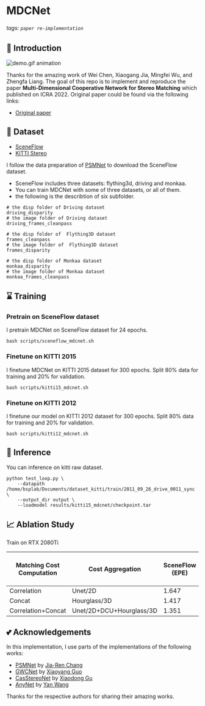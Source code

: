 # MDCNet
###### tags: `paper re-implementation`
## :beginner: Introduction
![demo.gif animation](readme_images/demo.gif)

Thanks for the amazing work of Wei Chen, Xiaogang Jia, Mingfei Wu, and Zhengfa Liang. The goal of this repo is to implement and reproduce the paper **Multi-Dimensional Cooperative Network for Stereo Matching** which published on ICRA 2022. Original paper could be found via the following links:
* [Original paper](https://ieeexplore.ieee.org/document/9627805)

## :floppy_disk: Dataset
* [SceneFlow](http://www.cvlibs.net/datasets/kitti/eval_stereo.php)
* [KITTI Stereo](https://lmb.informatik.uni-freiburg.de/resources/datasets/SceneFlowDatasets.en.html)

I follow the data preparation of [PSMNet](https://github.com/JiaRenChang/PSMNet/tree/master/dataset) to download the SceneFlow dataset.
* SceneFlow includes three datasets: flything3d, driving and monkaa.
* You can train MDCNet with some of three datasets, or all of them.
* the following is the describtion of six subfolder.
```
# the disp folder of Driving dataset
driving_disparity  
# the image folder of Driving dataset
driving_frames_cleanpass

# the disp folder of  Flything3D dataset
frames_cleanpass  
# the image folder of  Flything3D dataset
frames_disparity  

# the disp folder of Monkaa dataset
monkaa_disparity  
# the image folder of Monkaa dataset
monkaa_frames_cleanpass
```

## :hourglass: Training
### Pretrain on SceneFlow dataset
I pretrain MDCNet on SceneFlow dataset for 24 epochs.
```
bash scripts/sceneflow_mdcnet.sh
```
### Finetune on KITTI 2015
I finetune MDCNet on KITTI 2015 dataset for 300 epochs. Split 80% data for training and 20% for validation.
```
bash scripts/kitti15_mdcnet.sh
```
### Finetune on KITTI 2012
I finetune our model on KITTI 2012 dataset for 300 epochs. Split 80% data for training and 20% for validation.
```
bash scripts/kitti12_mdcnet.sh
```

## :rocket: Inference
You can inference on kitti raw dataset.
```
python test_loop.py \
    --datapath /home/bsplab/Documents/dataset_kitti/train/2011_09_26_drive_0011_sync \
    --output_dir output \
    --loadmodel results/kitti15_mdcnet/checkpoint.tar
```

## :chart_with_upwards_trend: Ablation Study
Train on RTX 2080Ti

| Matching Cost Computation | Cost Aggregation         | SceneFlow (EPE) | KITTI 2015 D1-all (%) | KITTI 2012 D1-all (%) | Time(s) |
| ------------------------- | ------------------------ | --------------- | --------------------- | --------------------- | ------- |
| Correlation               | Unet/2D                  | 1.647           | 3.93%                 | 5.08%                 | 0.043   |
| Concat                    | Hourglass/3D             | 1.417           | 2.13%                 | 2.56%                 | 0.243   |
| Correlation+Concat        | Unet/2D+DCU+Hourglass/3D | 1.351           | 3.16%                 | 3.91%                 | 0.073   |

## :two_hearts: Acknowledgements
In this implementation, I use parts of the implementations of the following works:
* [PSMNet](https://github.com/JiaRenChang/PSMNet) by [Jia-Ren Chang](https://jiarenchang.github.io/)
* [GWCNet](https://github.com/xy-guo/GwcNet) by [Xiaoyang Guo](https://github.com/xy-guo)
* [CasStereoNet](https://github.com/hz-ants/cascade-mvsnet) by [Xiaodong Gu](https://github.com/gxd1994)
* [AnyNet](https://github.com/mileyan/AnyNet) by [Yan Wang](https://www.cs.cornell.edu/~yanwang/)

Thanks for the respective authors for sharing their amazing works.